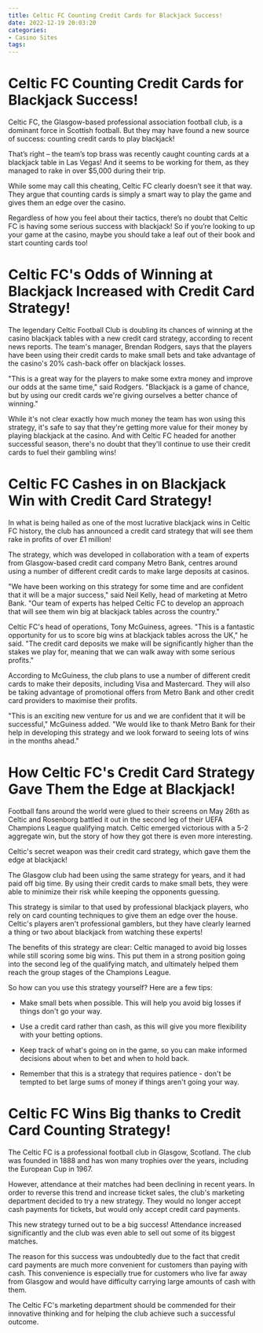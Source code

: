```yaml
---
title: Celtic FC Counting Credit Cards for Blackjack Success!
date: 2022-12-19 20:03:20
categories:
- Casino Sites
tags:
---
```



#  Celtic FC Counting Credit Cards for Blackjack Success!

Celtic FC, the Glasgow-based professional association football club, is a dominant force in Scottish football. But they may have found a new source of success: counting credit cards to play blackjack!

That’s right – the team’s top brass was recently caught counting cards at a blackjack table in Las Vegas! And it seems to be working for them, as they managed to rake in over $5,000 during their trip.

While some may call this cheating, Celtic FC clearly doesn’t see it that way. They argue that counting cards is simply a smart way to play the game and gives them an edge over the casino.

Regardless of how you feel about their tactics, there’s no doubt that Celtic FC is having some serious success with blackjack! So if you’re looking to up your game at the casino, maybe you should take a leaf out of their book and start counting cards too!

#  Celtic FC's Odds of Winning at Blackjack Increased with Credit Card Strategy!

The legendary Celtic Football Club is doubling its chances of winning at the casino blackjack tables with a new credit card strategy, according to recent news reports. The team's manager, Brendan Rodgers, says that the players have been using their credit cards to make small bets and take advantage of the casino's 20% cash-back offer on blackjack losses.

"This is a great way for the players to make some extra money and improve our odds at the same time," said Rodgers. "Blackjack is a game of chance, but by using our credit cards we're giving ourselves a better chance of winning."

While it's not clear exactly how much money the team has won using this strategy, it's safe to say that they're getting more value for their money by playing blackjack at the casino. And with Celtic FC headed for another successful season, there's no doubt that they'll continue to use their credit cards to fuel their gambling wins!

#  Celtic FC Cashes in on Blackjack Win with Credit Card Strategy!

In what is being hailed as one of the most lucrative blackjack wins in Celtic FC history, the club has announced a credit card strategy that will see them rake in profits of over £1 million!

The strategy, which was developed in collaboration with a team of experts from Glasgow-based credit card company Metro Bank, centres around using a number of different credit cards to make large deposits at casinos.

"We have been working on this strategy for some time and are confident that it will be a major success," said Neil Kelly, head of marketing at Metro Bank. "Our team of experts has helped Celtic FC to develop an approach that will see them win big at blackjack tables across the country."

Celtic FC's head of operations, Tony McGuiness, agrees. "This is a fantastic opportunity for us to score big wins at blackjack tables across the UK," he said. "The credit card deposits we make will be significantly higher than the stakes we play for, meaning that we can walk away with some serious profits."

According to McGuiness, the club plans to use a number of different credit cards to make their deposits, including Visa and Mastercard. They will also be taking advantage of promotional offers from Metro Bank and other credit card providers to maximise their profits.

"This is an exciting new venture for us and we are confident that it will be successful," McGuiness added. "We would like to thank Metro Bank for their help in developing this strategy and we look forward to seeing lots of wins in the months ahead."

#  How Celtic FC's Credit Card Strategy Gave Them the Edge at Blackjack!

Football fans around the world were glued to their screens on May 26th as Celtic and Rosenborg battled it out in the second leg of their UEFA Champions League qualifying match. Celtic emerged victorious with a 5-2 aggregate win, but the story of how they got there is even more interesting.

Celtic's secret weapon was their credit card strategy, which gave them the edge at blackjack!

The Glasgow club had been using the same strategy for years, and it had paid off big time. By using their credit cards to make small bets, they were able to minimize their risk while keeping the opponents guessing.

This strategy is similar to that used by professional blackjack players, who rely on card counting techniques to give them an edge over the house. Celtic's players aren't professional gamblers, but they have clearly learned a thing or two about blackjack from watching these experts!

The benefits of this strategy are clear: Celtic managed to avoid big losses while still scoring some big wins. This put them in a strong position going into the second leg of the qualifying match, and ultimately helped them reach the group stages of the Champions League.

So how can you use this strategy yourself? Here are a few tips:

- Make small bets when possible. This will help you avoid big losses if things don't go your way.

- Use a credit card rather than cash, as this will give you more flexibility with your betting options.

- Keep track of what's going on in the game, so you can make informed decisions about when to bet and when to hold back.

- Remember that this is a strategy that requires patience - don't be tempted to bet large sums of money if things aren't going your way.

#  Celtic FC Wins Big thanks to Credit Card Counting Strategy!

The Celtic FC is a professional football club in Glasgow, Scotland. The club was founded in 1888 and has won many trophies over the years, including the European Cup in 1967.

However, attendance at their matches had been declining in recent years. In order to reverse this trend and increase ticket sales, the club's marketing department decided to try a new strategy. They would no longer accept cash payments for tickets, but would only accept credit card payments.

This new strategy turned out to be a big success! Attendance increased significantly and the club was even able to sell out some of its biggest matches.

The reason for this success was undoubtedly due to the fact that credit card payments are much more convenient for customers than paying with cash. This convenience is especially true for customers who live far away from Glasgow and would have difficulty carrying large amounts of cash with them.

The Celtic FC's marketing department should be commended for their innovative thinking and for helping the club achieve such a successful outcome.